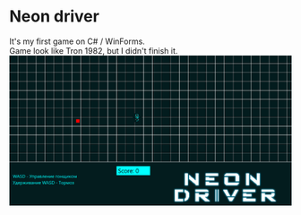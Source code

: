# Neon driver
  
 It's my first game on C# / WinForms.  
 Game look like Tron 1982, but I didn't finish it.     
![image alt](https://github.com/ChocolateHacker/Neon_Driver/blob/main/Neon_Drivers/Photos/Neon_driver_photo.png)

